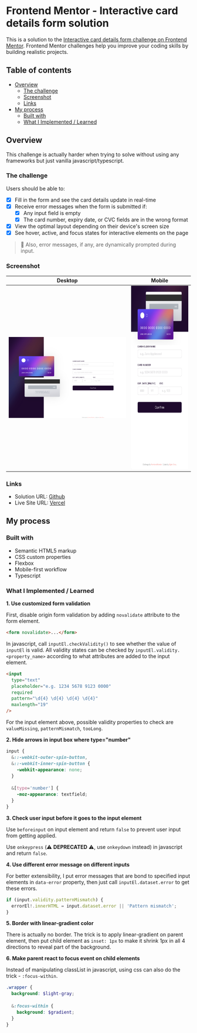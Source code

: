 # Frontend Mentor - Interactive card details form solution

This is a solution to the [Interactive card details form challenge on Frontend Mentor](https://www.frontendmentor.io/challenges/interactive-card-details-form-XpS8cKZDWw). Frontend Mentor challenges help you improve your coding skills by building realistic projects.

## Table of contents

- [Overview](#overview)
  - [The challenge](#the-challenge)
  - [Screenshot](#screenshot)
  - [Links](#links)
- [My process](#my-process)
  - [Built with](#built-with)
  - [What I Implemented / Learned](#what-i-implemented-learned)

## Overview

This challenge is actually harder when trying to solve without using any frameworks but just vanilla javascript/typescript.

### The challenge

Users should be able to:

- [x] Fill in the form and see the card details update in real-time
- [x] Receive error messages when the form is submitted if:
  - [x] Any input field is empty
  - [x] The card number, expiry date, or CVC fields are in the wrong format
- [x] View the optimal layout depending on their device's screen size
- [x] See hover, active, and focus states for interactive elements on the page

> 📣 Also, error messages, if any, are dynamically prompted during input.

### Screenshot

|                 Desktop                 |                      Mobile                      |
| :-------------------------------------: | :----------------------------------------------: |
| <img src="screenshot.png" width="500"/> | <img src="screenshot-mobile.png" height="500" /> |

### Links

- Solution URL: [Github](https://github.com/RylanZhou/frontend-mentor-interactive-card-details-form)
- Live Site URL: [Vercel](https://frontend-mentor-interactive-card-details-form-nine.vercel.app/)

## My process

### Built with

- Semantic HTML5 markup
- CSS custom properties
- Flexbox
- Mobile-first workflow
- Typescript

### What I Implemented / Learned

**1. Use customized form validation**

First, disable origin form validation by adding `novalidate` attribute to the form element.

```html
<form novalidate>...</form>
```

In javascript, call `inputEl.checkValidity()` to see whether the value of `inputEl` is valid. All validity states can be checked by `inputEl.validity.<property_name>` according to what attributes are added to the input element.

```html
<input
  type="text"
  placeholder="e.g. 1234 5678 9123 0000"
  required
  pattern="\d{4} \d{4} \d{4} \d{4}"
  maxlength="19"
/>
```

For the input element above, possible validity properties to check are `valueMissing`, `patternMismatch`, `tooLong`.

**2. Hide arrows in input box where type="number"**

```scss
input {
  &::-webkit-outer-spin-button,
  &::-webkit-inner-spin-button {
    -webkit-appearance: none;
  }

  &[type='number'] {
    -moz-appearance: textfield;
  }
}
```

**3. Check user input before it goes to the input element**

Use `beforeinput` on input element and return `false` to prevent user input from getting applied.

Use `onkeypress` (⚠️ **DEPRECATED** ⚠️, use `onkeydown` instead) in javascript and return `false`.

**4. Use different error message on different inputs**

For better extensibility, I put error messages that are bond to specified input elements in `data-error` property, then just call `inputEl.dataset.error` to get these errors.

```javascript
if (input.validity.patternMismatch) {
  errorEl!.innerHTML = input.dataset.error || 'Pattern mismatch';
}
```

**5. Border with linear-gradient color**

There is actually no border. The trick is to apply linear-gradient on parent element, then put child element as `inset: 1px` to make it shrink 1px in all 4 directions to reveal part of the background.

**6. Make parent react to focus event on child elements**

Instead of manipulating classList in javascript, using css can also do the trick - `:focus-within`.

```scss
.wrapper {
  background: $light-gray;

  &:focus-within {
    background: $gradient;
  }
}
```
